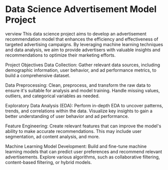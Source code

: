 # Data Science Advertisement Model Project

verview
This data science project aims to develop an advertisement recommendation model that enhances the efficiency and effectiveness of targeted advertising campaigns. By leveraging machine learning techniques and data analysis, we aim to provide advertisers with valuable insights and recommendations to optimize their marketing efforts.

Project Objectives
Data Collection: Gather relevant data sources, including demographic information, user behavior, and ad performance metrics, to build a comprehensive dataset.

Data Preprocessing: Clean, preprocess, and transform the raw data to ensure it's suitable for analysis and model training. Handle missing values, outliers, and categorical variables as needed.

Exploratory Data Analysis (EDA): Perform in-depth EDA to uncover patterns, trends, and correlations within the data. Visualize key insights to gain a better understanding of user behavior and ad performance.

Feature Engineering: Create relevant features that can improve the model's ability to make accurate recommendations. This may include user segmentation, ad content analysis, and more.

Machine Learning Model Development: Build and fine-tune machine learning models that can predict user preferences and recommend relevant advertisements. Explore various algorithms, such as collaborative filtering, content-based filtering, or hybrid models.
